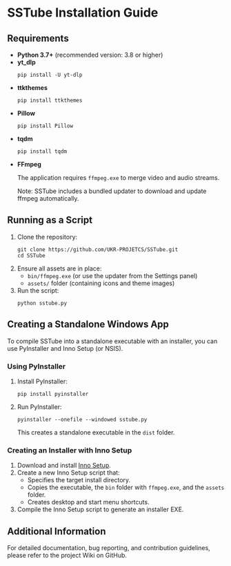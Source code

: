 <h1>SSTube Installation Guide</h1>

  <h2>Requirements</h2>
  <ul>
    <li><strong>Python 3.7+</strong> (recommended version: 3.8 or higher)</li>
    <li><strong>yt_dlp</strong>
      <pre><code>pip install -U yt-dlp</code></pre>
    </li>
    <li><strong>ttkthemes</strong>
      <pre><code>pip install ttkthemes</code></pre>
    </li>
    <li><strong>Pillow</strong>
      <pre><code>pip install Pillow</code></pre>
    </li>
    <li><strong>tqdm</strong>
      <pre><code>pip install tqdm</code></pre>
    </li>
    <li><strong>FFmpeg</strong>  
      <p>The application requires <code>ffmpeg.exe</code> to merge video and audio streams.</p>
      <p class="note">Note: SSTube includes a bundled updater to download and update ffmpeg automatically.</p>
    </li>
  </ul>

  <h2>Running as a Script</h2>
  <ol>
    <li>Clone the repository:
      <pre><code>git clone https://github.com/UKR-PROJETCS/SSTube.git
cd SSTube</code></pre>
    </li>
    <li>Ensure all assets are in place:
      <ul>
        <li><code>bin/ffmpeg.exe</code> (or use the updater from the Settings panel)</li>
        <li><code>assets/</code> folder (containing icons and theme images)</li>
      </ul>
    </li>
    <li>Run the script:
      <pre><code>python sstube.py</code></pre>
    </li>
  </ol>

  <h2>Creating a Standalone Windows App</h2>
  <p>To compile SSTube into a standalone executable with an installer, you can use PyInstaller and Inno Setup (or NSIS).</p>

  <h3>Using PyInstaller</h3>
  <ol>
    <li>Install PyInstaller:
      <pre><code>pip install pyinstaller</code></pre>
    </li>
    <li>Run PyInstaller:
      <pre><code>pyinstaller --onefile --windowed sstube.py</code></pre>
      <p>This creates a standalone executable in the <code>dist</code> folder.</p>
    </li>
  </ol>

  <h3>Creating an Installer with Inno Setup</h3>
  <ol>
    <li>Download and install <a href="http://www.jrsoftware.org/isinfo.php" target="_blank">Inno Setup</a>.</li>
    <li>Create a new Inno Setup script that:
      <ul>
        <li>Specifies the target install directory.</li>
        <li>Copies the executable, the <code>bin</code> folder with <code>ffmpeg.exe</code>, and the <code>assets</code> folder.</li>
        <li>Creates desktop and start menu shortcuts.</li>
      </ul>
    </li>
    <li>Compile the Inno Setup script to generate an installer EXE.</li>
  </ol>

  <h2>Additional Information</h2>
  <p>For detailed documentation, bug reporting, and contribution guidelines, please refer to the project Wiki on GitHub.</p>

</body>
</html>
